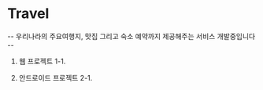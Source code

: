 # Travel

-- 우리나라의 주요여행지, 맛집 그리고 숙소 예약까지 제공해주는 서비스 개발중입니다 --

1. 웹 프로젝트
    1-1. 

2. 안드로이드 프로젝트
    2-1.

